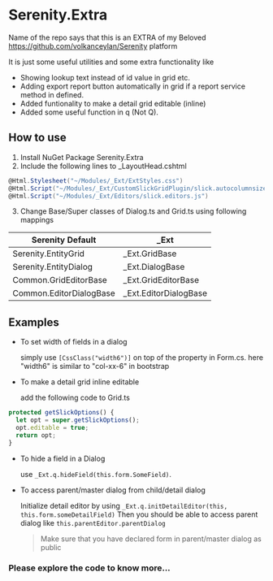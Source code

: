 # Serenity.Extra

Name of the repo says that this is an EXTRA of my Beloved https://github.com/volkanceylan/Serenity platform

It is just some useful utilities and some extra functionality like 
- Showing lookup text instead of id value in grid etc.
- Adding export report button automatically in grid if a report service method in defined.
- Added funtionality to make a detail grid editable (inline)
- Added some useful function in q (Not Q).

## How to use
1. Install NuGet Package Serenity.Extra
2. Include the following lines to _LayoutHead.cshtml
```C#
@Html.Stylesheet("~/Modules/_Ext/ExtStyles.css")
@Html.Script("~/Modules/_Ext/CustomSlickGridPlugin/slick.autocolumnsize.js")
@Html.Script("~/Modules/_Ext/Editors/slick.editors.js") 
```
3. Change Base/Super classes of Dialog.ts and Grid.ts using following mappings

Serenity Default  |  _Ext
------------ | -------------
Serenity.EntityGrid | _Ext.GridBase
Serenity.EntityDialog | _Ext.DialogBase
Common.GridEditorBase | _Ext.GridEditorBase
Common.EditorDialogBase | _Ext.EditorDialogBase
   

## Examples
  - To set width of fields in a dialog
  
    simply use `[CssClass("width6")]` on top of the property in Form.cs.
    here "width6" is similar to "col-xx-6" in bootstrap

  - To make a detail grid inline editable 
  
    add the following code to Grid.ts
  ```TypeScript
protected getSlickOptions() {
    let opt = super.getSlickOptions();
    opt.editable = true;
    return opt;
}
```
 - To hide a field in a Dialog 
 
   use `_Ext.q.hideField(this.form.SomeField)`.
 - To access parent/master dialog from child/detail dialog
   
   Initialize detail editor by using `_Ext.q.initDetailEditor(this, this.form.someDetailField)`
   Then you should be able to access parent dialog like `this.parentEditor.parentDialog`
   > Make sure that you have declared form in parent/master dialog as public
 
 ### Please explore the code to know more...
